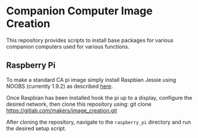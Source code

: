 # Companion Computer Image Creation

This repository provides scripts to install base packages for various companion computers used for various functions.

## Raspberry Pi

To make a standard CA pi image simply install Raspbian Jessie using NOOBS (currently 1.9.2) as described [here](https://www.raspberrypi.org/documentation/installation/noobs.md).

Once Raspbian has been installed hook the pi up to a display, configure the desired network, then clone this repository using:
        git clone https://gitlab.com/makers/image_creation.git

After cloning the repository, navigate to the `raspberry_pi` directory and run the desired setup script.